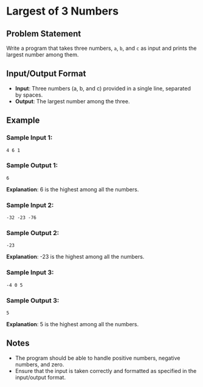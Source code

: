 
# Largest of 3 Numbers

## Problem Statement

Write a program that takes three numbers, `a`, `b`, and `c` as input and prints the largest number among them.

## Input/Output Format

- **Input**: Three numbers (a, b, and c) provided in a single line, separated by spaces.
- **Output**: The largest number among the three.

## Example

### Sample Input 1:
```
4 6 1
```
### Sample Output 1:
```
6
```
**Explanation**: 6 is the highest among all the numbers.

### Sample Input 2:
```
-32 -23 -76
```
### Sample Output 2:
```
-23
```
**Explanation**: -23 is the highest among all the numbers.

### Sample Input 3:
```
-4 0 5
```
### Sample Output 3:
```
5
```
**Explanation**: 5 is the highest among all the numbers.

## Notes
- The program should be able to handle positive numbers, negative numbers, and zero.
- Ensure that the input is taken correctly and formatted as specified in the input/output format.


